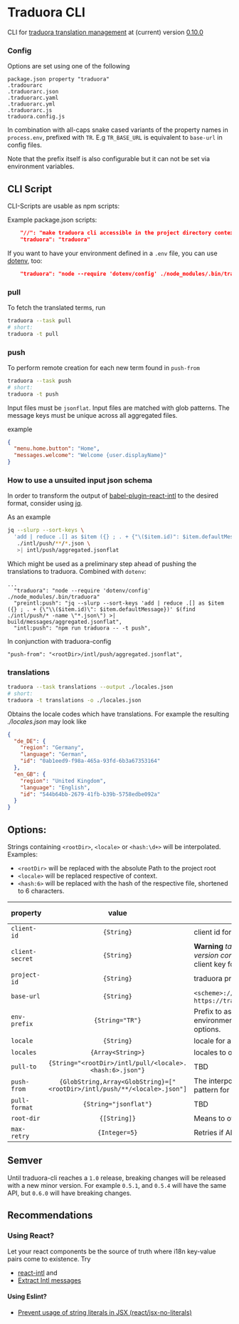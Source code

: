 # Traduora CLI

CLI for [traduora translation management](https://docs.traduora.com) at (current) version [0.10.0](https://github.com/traduora/traduora/tree/0.10.0)

### Config

Options are set using one of the following

    package.json property "traduora"
    .tradourarc
    .traduorarc.json
    .traduorarc.yaml
    .traduorarc.yml
    .traduorarc.js
    traduora.config.js

In combination with all-caps snake cased variants of the property names in `process.env`,
prefixed with `TR`. E.g `TR_BASE_URL` is equivalent to `base-url` in config files.

Note that the prefix itself is also configurable but it can not be set via environment variables.

## CLI Script

CLI-Scripts are usable as npm scripts:

Example package.json scripts:

```json
    "//": "make traduora cli accessible in the project directory context -> ease of use for build steps",
    "traduora": "traduora"

```

If you want to have your environment defined in a `.env` file, you can use [dotenv](https://github.com/motdotla/dotenv), too:

```json
    "traduora": "node --require 'dotenv/config' ./node_modules/.bin/traduora"
```

### pull

To fetch the translated terms, run

```bash
traduora --task pull
# short:
traduora -t pull
```

### push

To perform remote creation for each new term found in `push-from`

```bash
traduora --task push
# short:
traduora -t push
```

Input files must be `jsonflat`. Input files are matched with glob patterns. The message keys must be unique across all aggregated files.

example

```json
{
  "menu.home.button": "Home",
  "messages.welcome": "Welcome {user.displayName}"
}
```

### <span id="jq-hint">How to use a unsuited input json schema</span>

In order to transform the output of [babel-plugin-react-intl](https://www.npmjs.com/package/babel-plugin-react-intl) to the desired format, consider using [jq](https://stedolan.github.io/jq/).

As an example

```bash
jq --slurp --sort-keys \
  'add | reduce .[] as $item ({} ; . + {"\($item.id)": $item.defaultMessage})' \
   ./intl/push/**/*.json \
   >| intl/push/aggregated.jsonflat
```

Which might be used as a preliminary step ahead of pushing the translations to traduora. Combined with `dotenv`:

```
...
  "traduora": "node --require 'dotenv/config' ./node_modules/.bin/traduora"
  "preintl:push": "jq --slurp --sort-keys 'add | reduce .[] as $item ({} ; . + {\"\\($item.id)\": $item.defaultMessage})' $(find ./intl/push/* -name \"*.json\") >| build/messages/aggregated.jsonflat",
  "intl:push": "npm run traduora -- -t push",
```

In conjunction with traduora-config

```
"push-from": "<rootDir>/intl/push/aggregated.jsonflat",
```

### translations

```bash
traduora --task translations --output ./locales.json
# short:
traduora -t translations -o ./locales.json
```

Obtains the locale codes which have translations. For example the resulting  *./locales.json* may look like

```json
{
  "de_DE": {
    "region": "Germany",
    "language": "German",
    "id": "0ab1eed9-f98a-465a-93fd-6b3a67353164"
  },
  "en_GB": {
    "region": "United Kingdom",
    "language": "English",
    "id": "544b64bb-2679-41fb-b39b-5758edbe092a"
  }
}
```

## Options:

Strings containing `<rootDir>`, `<locale>` or `<hash:\d+>` will be interpolated. Examples:

* `<rootDir>` will be replaced with the absolute Path to the project root
* `<locale>` will be replaced respective of context.
* `<hash:6>` will be replaced with the hash of the respective file, shortened to 6 characters.

| property | value  | | env var (default) |
|----------|:-------------:|:-------------|:---:|
| `client-id` | `{String}` | client id for the client credentials flow | `TR_CIENT_ID` |
| `client-secret`| `{String}` | **Warning** *take care not to expose it in version control* <br> client key for the client credentials flow | `TR_CIENT_SECRET` |
| `project-id` | `{String}` | traduora project ID | `TR_PROJECT_ID` |
| `base-url` | `{String}` | `<scheme>://<host>/<basePath>` – e.g. `https://traduora.example.com/api/v1/` | `TR_BASE_URL` |
| `env-prefix` | `{String="TR"}` | Prefix to assume when interpolating environment variables for config options.  | n/a |
| `locale` | `{String}` | locale for authoring translation terms | n/a |
| `locales` | `{Array<String>}` | locales to obtain from traduora | n/a |
| `pull-to` | `{String="<rootDir>/intl/pull/<locale>.<hash:6>.json"}` | TBD| n/a |
| `push-from` | `{GlobString,Array<GlobString}=["<rootDir>/intl/push/**/<locale>.json"]` | The interpolated Paths are serving as a pattern for [globby](https://www.npmjs.com/package/globby) | n/a |
| `pull-format` | `{String="jsonflat"}` | TBD | n/a |
| `root-dir` | `{[String]}` | Means to override `<rootDir>` | `TR_ROOT_DIR` |
| `max-retry` | `{Integer=5}` | Retries if API calls fail | n/a | 

## Semver

Until traduora-cli reaches a `1.0` release, breaking changes will be released with a new minor version. For example `0.5.1`, and `0.5.4` will have the same API, but `0.6.0` will have breaking changes.

## Recommendations

### Using React?

Let your react components be the source of truth where i18n key-value pairs come to existence. Try

* [react-intl](https://github.com/formatjs/react-intl) and
* [Extract Intl messages](https://github.com/akameco/extract-react-intl-messages)

#### Using Eslint?

* [Prevent usage of string literals in JSX (react/jsx-no-literals)](https://github.com/yannickcr/eslint-plugin-react/blob/master/docs/rules/jsx-no-literals.md)
